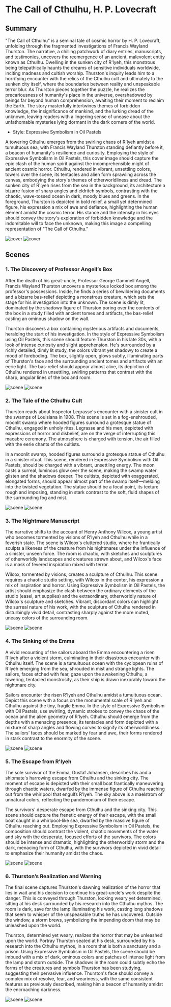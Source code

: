 # The Call of Cthulhu, H. P. Lovecraft

## Summary

"The Call of Cthulhu" is a seminal tale of cosmic horror by H. P. Lovecraft, unfolding through the fragmented investigations of Francis Wayland Thurston. The narrative, a chilling patchwork of diary entries, manuscripts, and testimonies, uncovers the reemergence of an ancient, malevolent entity known as Cthulhu. Dwelling in the sunken city of R'lyeh, this monstrous being telepathically haunts the dreams of sensitive individuals worldwide, inciting madness and cultish worship. Thurston's inquiry leads him to a horrifying encounter with the relics of the Cthulhu cult and ultimately to the sunken city itself, where the boundaries between reality and unspeakable terror blur. As Thurston pieces together the puzzle, he realizes the precariousness of humanity's place in the universe, overshadowed by beings far beyond human comprehension, awaiting their moment to reclaim the Earth. The story masterfully intertwines themes of forbidden knowledge, the insignificance of mankind, and the lurking dread of the unknown, leaving readers with a lingering sense of unease about the unfathomable mysteries lying dormant in the dark corners of the world.

* Style: Expressive Symbolism in Oil Pastels

A towering Cthulhu emerges from the swirling chaos of R'lyeh amidst a tumultuous sea, with Francis Wayland Thurston standing defiantly before it, a beacon of humanity's resilience and curiosity. Employing the style of Expressive Symbolism in Oil Pastels, this cover image should capture the epic clash of the human spirit against the incomprehensible might of ancient cosmic horror. Cthulhu, rendered in vibrant, unsettling colors, towers over the scene, its tentacles and alien form sprawling across the canvas, embodying the story's themes of otherworldliness and dread. The sunken city of R'lyeh rises from the sea in the background, its architecture a bizarre fusion of sharp angles and eldritch symbols, contrasting with the chaotic, wave-tossed ocean in dark, moody blues and greens. In the foreground, Thurston is depicted in bold relief, a small yet determined figure, his expression a mix of awe and defiance, highlighting the human element amidst the cosmic terror. His stance and the intensity in his eyes should convey the story's exploration of forbidden knowledge and the indomitable will to face the unknown, making this image a compelling representation of "The Call of Cthulhu."

![cover](cover1a.webp)
![cover](cover1b.webp)

## Scenes

### 1. The Discovery of Professor Angell’s Box

After the death of his great-uncle, Professor George Gammell Angell, Francis Wayland Thurston uncovers a mysterious locked box among the professor's possessions. Inside, he finds a series of bewildering documents and a bizarre bas-relief depicting a monstrous creature, which sets the stage for his investigation into the unknown. The scene is dimly lit, dominated by the shadowy figure of Thurston poring over the contents of the box in a study filled with ancient tomes and artifacts, the bas-relief casting an ominous shadow on the wall.

Thurston discovers a box containing mysterious artifacts and documents, heralding the start of his investigation. In the style of Expressive Symbolism using Oil Pastels, this scene should feature Thurston in his late 30s, with a look of intense curiosity and slight apprehension. He's surrounded by a richly detailed, dimly lit study, the colors vibrant yet shadowy to create a mood of foreboding. The box, slightly open, glows subtly, illuminating parts of Thurston's face and the surrounding ancient tomes and artifacts with an eerie light. The bas-relief should appear almost alive, its depiction of Cthulhu rendered in unsettling, swirling patterns that contrast with the sharp, angular lines of the box and room.

![scene](scene1a.webp)
![scene](scene1b.webp)

### 2. The Tale of the Cthulhu Cult

Thurston reads about Inspector Legrasse's encounter with a sinister cult in the swamps of Louisiana in 1908. This scene is set in a fog-enshrouded, moonlit swamp where hooded figures surround a grotesque statue of Cthulhu, engaged in unholy rites. Legrasse and his men, depicted with expressions of horror and disbelief, are on the verge of interrupting this macabre ceremony. The atmosphere is charged with tension, the air filled with the eerie chants of the cultists.

In a moonlit swamp, hooded figures surround a grotesque statue of Cthulhu in a sinister ritual. This scene, rendered in Expressive Symbolism with Oil Pastels, should be charged with a vibrant, unsettling energy. The moon casts a surreal, luminous glow over the scene, making the swamp water glisten and the shadows deeper. The cultists, depicted with exaggerated, elongated forms, should appear almost part of the swamp itself—melding into the twisted vegetation. The statue should be a focal point, its texture rough and imposing, standing in stark contrast to the soft, fluid shapes of the surrounding fog and mist.

![scene](scene2a.webp)
![scene](scene2b.webp)

### 3. The Nightmare Manuscript

The narrative shifts to the account of Henry Anthony Wilcox, a young artist who becomes tormented by visions of R'lyeh and Cthulhu while in a feverish state. The scene is Wilcox's cluttered studio, where he frantically sculpts a likeness of the creature from his nightmares under the influence of a sinister, unseen force. The room is chaotic, with sketches and sculptures of otherworldly landscapes and creatures strewn about, and Wilcox's face is a mask of fevered inspiration mixed with terror.

Wilcox, tormented by visions, creates a sculpture of Cthulhu. This scene requires a chaotic studio setting, with Wilcox in the center, his expression a mix of inspiration and horror. Using Expressive Symbolism in Oil Pastels, the artist should emphasize the clash between the ordinary elements of the studio (easel, art supplies) and the extraordinary, otherworldly nature of Wilcox's sculpture and sketches. Vibrant, discordant colors can highlight the surreal nature of his work, with the sculpture of Cthulhu rendered in disturbingly vivid detail, contrasting sharply against the more muted, uneasy colors of the surrounding room.

![scene](scene3a.webp)
![scene](scene3b.webp)

### 4. The Sinking of the Emma

A vivid recounting of the sailors aboard the Emma encountering a risen R'lyeh after a violent storm, culminating in their disastrous encounter with Cthulhu itself. The scene is a tumultuous ocean with the cyclopean ruins of R'lyeh emerging from the sea, shrouded in mist and strange lights. The sailors, faces etched with fear, gaze upon the awakening Cthulhu, a towering, tentacled monstrosity, as their ship is drawn inexorably toward the nightmare city.

Sailors encounter the risen R'lyeh and Cthulhu amidst a tumultuous ocean. Depict this scene with a focus on the monumental scale of R'lyeh and Cthulhu against the tiny, fragile Emma. In the style of Expressive Symbolism with Oil Pastels, use swirling, dynamic strokes to convey the chaos of the ocean and the alien geometry of R'lyeh. Cthulhu should emerge from the depths with a menacing presence, its tentacles and form depicted with a mixture of sharp angles and flowing curves to signify its otherworldliness. The sailors’ faces should be marked by fear and awe, their forms rendered in stark contrast to the enormity of the scene.

![scene](scene4a.webp)
![scene](scene4b.webp)

### 5. The Escape from R'lyeh

The sole survivor of the Emma, Gustaf Johansen, describes his and a shipmate's harrowing escape from Cthulhu and the sinking city. The moment of escape is depicted with their small boat frantically maneuvering through chaotic waters, dwarfed by the immense figure of Cthulhu reaching out from the whirlpool that engulfs R'lyeh. The sky above is a maelstrom of unnatural colors, reflecting the pandemonium of their escape.

The survivors' desperate escape from Cthulhu and the sinking city. This scene should capture the frenetic energy of their escape, with the small boat caught in a whirlpool-like sea, dwarfed by the massive figure of Cthulhu reaching out. Employing Expressive Symbolism in Oil Pastels, the composition should contrast the violent, chaotic movements of the water and sky with the desperate, focused efforts of the survivors. The colors should be intense and dramatic, highlighting the otherworldly storm and the dark, menacing form of Cthulhu, with the survivors depicted in vivid detail to emphasize their humanity amidst the chaos.

![scene](scene5a.webp)
![scene](scene5b.webp)

### 6. Thurston’s Realization and Warning

The final scene captures Thurston's dawning realization of the horror that lies in wait and his decision to continue his great-uncle's work despite the danger. This is conveyed through Thurston, looking weary yet determined, sitting at his desk surrounded by his research into the Cthulhu mythos. The room is dark, save for the lamp illuminating his work, casting long shadows that seem to whisper of the unspeakable truths he has uncovered. Outside the window, a storm brews, symbolizing the impending doom that may be unleashed upon the world.

Thurston, determined yet weary, realizes the horror that may be unleashed upon the world. Portray Thurston seated at his desk, surrounded by his research into the Cthulhu mythos, in a room that is both a sanctuary and a prison. Using Expressive Symbolism in Oil Pastels, the scene should be imbued with a mix of dark, ominous colors and patches of intense light from the lamp and storm outside. The shadows in the room could subtly echo the forms of the creatures and symbols Thurston has been studying, suggesting their pervasive influence. Thurston's face should convey a complex mix of resolve, fear, and weariness, with the same consistent features as previously described, making him a beacon of humanity amidst the encroaching darkness.

![scene](scene6a.webp)
![scene](scene6b.webp)


